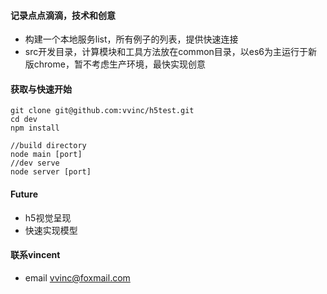 #### 记录点点滴滴，技术和创意

 * 构建一个本地服务list，所有例子的列表，提供快速连接
 * src开发目录，计算模块和工具方法放在common目录，以es6为主运行于新版chrome，暂不考虑生产环境，最快实现创意

#### 获取与快速开始
```
git clone git@github.com:vvinc/h5test.git
cd dev
npm install

//build directory
node main [port]
//dev serve
node server [port]
```

#### Future
* h5视觉呈现
* 快速实现模型

#### 联系vincent
* email <vvinc@foxmail.com>